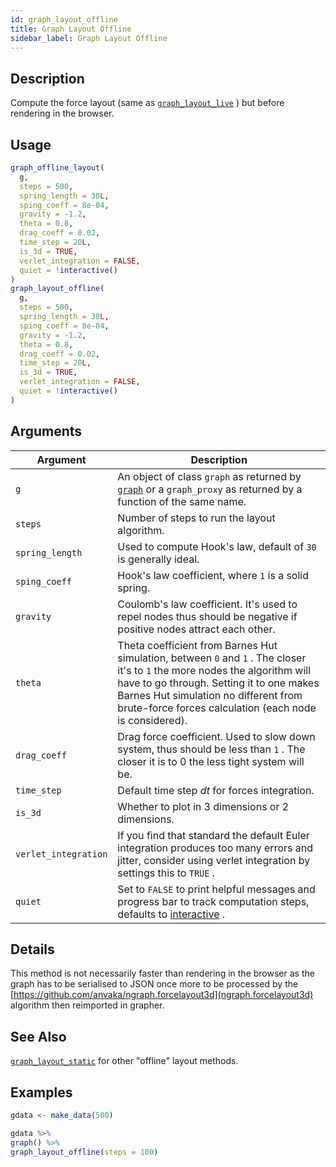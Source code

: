 ```yaml
---
id: graph_layout_offline
title: Graph Layout Offline
sidebar_label: Graph Layout Offline
---
```


## Description

Compute the force layout (same as [`graph_layout_live`](#graphlayoutlive) )
 but before rendering in the browser.


## Usage

```r
graph_offline_layout(
  g,
  steps = 500,
  spring_length = 30L,
  sping_coeff = 8e-04,
  gravity = -1.2,
  theta = 0.8,
  drag_coeff = 0.02,
  time_step = 20L,
  is_3d = TRUE,
  verlet_integration = FALSE,
  quiet = !interactive()
)
graph_layout_offline(
  g,
  steps = 500,
  spring_length = 30L,
  sping_coeff = 8e-04,
  gravity = -1.2,
  theta = 0.8,
  drag_coeff = 0.02,
  time_step = 20L,
  is_3d = TRUE,
  verlet_integration = FALSE,
  quiet = !interactive()
)
```


## Arguments

Argument      |Description
------------- |----------------
`g`     |     An object of class `graph` as returned by [`graph`](#graph) or a `graph_proxy`  as returned by a function of the same name.
`steps`     |     Number of steps to run the layout algorithm.
`spring_length`     |     Used to compute Hook's law, default of `30` is generally ideal.
`sping_coeff`     |     Hook's law coefficient, where `1` is a solid spring.
`gravity`     |     Coulomb's law coefficient. It's used to repel nodes thus should be negative if positive nodes attract each other.
`theta`     |     Theta coefficient from Barnes Hut simulation, between `0` and `1` . The closer it's to `1` the more nodes the algorithm will have to go through. Setting it to one makes Barnes Hut simulation no different from brute-force forces calculation (each node is considered).
`drag_coeff`     |     Drag force coefficient. Used to slow down system, thus should be less than `1` . The closer it is to 0 the less tight system will be.
`time_step`     |     Default time step $dt$ for forces integration.
`is_3d`     |     Whether to plot in 3 dimensions or 2 dimensions.
`verlet_integration`     |     If you find that standard the default Euler integration produces too many errors and jitter, consider using verlet integration by settings this to `TRUE` .
`quiet`     |     Set to `FALSE` to print helpful messages and progress bar to track computation steps, defaults to [interactive](#interactive) .


## Details

This method is not necessarily faster than rendering
 in the browser as the graph has to be serialised to JSON once
 more to be processed by the [https://github.com/anvaka/ngraph.forcelayout3d](ngraph.forcelayout3d) 
 algorithm then reimported in grapher.


## See Also

[`graph_layout_static`](#graphlayoutstatic) for other "offline" layout methods.


## Examples

```r
gdata <- make_data(500)

gdata %>%
graph() %>%
graph_layout_offline(steps = 100)
```


